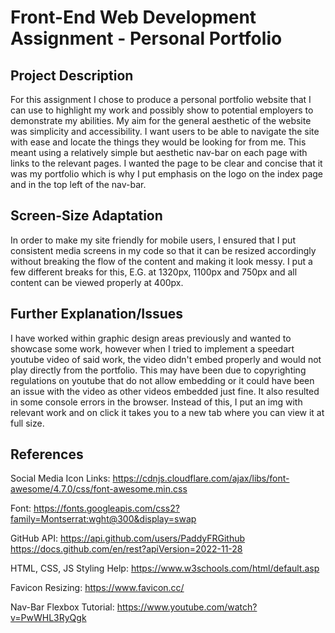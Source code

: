 # Front-End Web Development Assignment - Personal Portfolio

## Project Description
For this assignment I chose to produce a personal portfolio website that I can use to highlight my work and possibly show to potential employers to demonstrate my abilities. My aim for the general aesthetic of the website was simplicity and accessibility. I want users to be able to navigate the site with ease and locate the things they would be looking for from me. This meant using a relatively simple but aesthetic nav-bar on each page with links to the relevant pages. I wanted the page to be clear and concise that it was my portfolio which is why I put emphasis on the logo on the index page and in the top left of the nav-bar.

## Screen-Size Adaptation
In order to make my site friendly for mobile users, I ensured that I put consistent media screens in my code so that it can be resized accordingly without breaking the flow of the content and making it look messy. I put a few different breaks for this, E.G. at 1320px, 1100px and 750px and all content can be viewed properly at 400px.

## Further Explanation/Issues
I have worked within graphic design areas previously and wanted to showcase some work, however when I tried to implement a speedart youtube video of said work, the video didn't embed properly and would not play directly from the portfolio. This may have been due to copyrighting regulations on youtube that do not allow embedding or it could have been an issue with the video as other videos embedded just fine. It also resulted in some console errors in the browser. Instead of this, I put an img with relevant work and on click it takes you to a new tab where you can view it at full size.

## References

Social Media Icon Links:
https://cdnjs.cloudflare.com/ajax/libs/font-awesome/4.7.0/css/font-awesome.min.css

Font:
https://fonts.googleapis.com/css2?family=Montserrat:wght@300&display=swap

GitHub API:
https://api.github.com/users/PaddyFRGithub
https://docs.github.com/en/rest?apiVersion=2022-11-28

HTML, CSS, JS Styling Help:
https://www.w3schools.com/html/default.asp

Favicon Resizing:
https://www.favicon.cc/

Nav-Bar Flexbox Tutorial:
https://www.youtube.com/watch?v=PwWHL3RyQgk 




